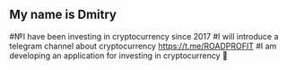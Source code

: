 ## My name is Dmitry
#№I have been investing in cryptocurrency since 2017
#I will introduce a telegram channel about cryptocurrency https://t.me/ROADPROFIT
#I am developing an application for investing in cryptocurrency 👋

<!--
**1NT9NS9/1NT9NS9** is a ✨ _special_ ✨ repository because its `README.md` (this file) appears on your GitHub profile.

Here are some ideas to get you started:

- 🔭 I’m currently working on ...
- 🌱 I’m currently learning ...
- 👯 I’m looking to collaborate on ...
- 🤔 I’m looking for help with ...
- 💬 Ask me about ...
- 📫 How to reach me: ...
- 😄 Pronouns: ...
- ⚡ Fun fact: ...
-->
